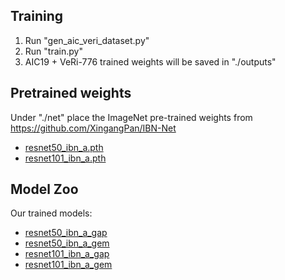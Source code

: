 ## Training
1. Run "gen_aic_veri_dataset.py"
2. Run "train.py"
3. AIC19 + VeRi-776 trained weights will be saved in "./outputs"


## Pretrained weights
Under "./net" place the ImageNet pre-trained weights from https://github.com/XingangPan/IBN-Net
 - [resnet50_ibn_a.pth](https://github.com/XingangPan/IBN-Net/releases/download/v1.0/resnet50_ibn_a-d9d0bb7b.pth)
 - [resnet101_ibn_a.pth](https://github.com/XingangPan/IBN-Net/releases/download/v1.0/resnet101_ibn_a-59ea0ac6.pth)


## Model Zoo
Our trained models:
 - [resnet50_ibn_a_gap](https://drive.google.com/file/d/1ZQspaimt2WfyXAeX6C1tSgAPtcBDfv0w/view?usp=drive_link)
 - [resnet50_ibn_a_gem](https://drive.google.com/file/d/1A2ib3FNSFoaFdvbcSWay6JYD5AOHn8w0/view?usp=drive_link)
 - [resnet101_ibn_a_gap](https://drive.google.com/file/d/1ZQ2SCrJEszhWsfUCmV8Jh1lv2apZctUG/view?usp=drive_link)
 - [resnet101_ibn_a_gem](https://drive.google.com/file/d/1iQe4n0SiiPwF8z7HXyMpPuqH7-3aaoeO/view?usp=drive_link)

